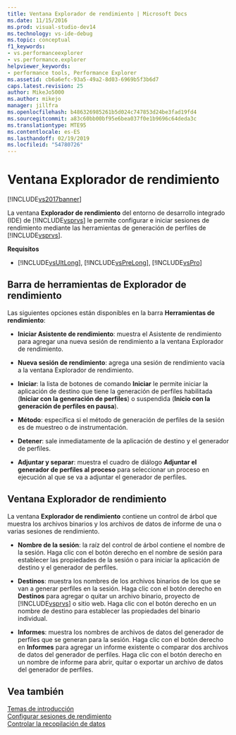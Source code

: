 ```yaml
---
title: Ventana Explorador de rendimiento | Microsoft Docs
ms.date: 11/15/2016
ms.prod: visual-studio-dev14
ms.technology: vs-ide-debug
ms.topic: conceptual
f1_keywords:
- vs.performanceexplorer
- vs.performance.explorer
helpviewer_keywords:
- performance tools, Performance Explorer
ms.assetid: cb6a6efc-93a5-49a2-8d03-6969b5f3b6d7
caps.latest.revision: 25
author: MikeJo5000
ms.author: mikejo
manager: jillfra
ms.openlocfilehash: b486326985261b5d024c747853d24be3fad19fd4
ms.sourcegitcommit: a83c60bb00bf95e6bea037f0e1b9696c64deda3c
ms.translationtype: MTE95
ms.contentlocale: es-ES
ms.lasthandoff: 02/19/2019
ms.locfileid: "54780726"
---
```

# <a name="performance-explorer-window"></a>Ventana Explorador de rendimiento
[!INCLUDE[vs2017banner](../includes/vs2017banner.md)]

La ventana **Explorador de rendimiento** del entorno de desarrollo integrado (IDE) de [!INCLUDE[vsprvs](../includes/vsprvs-md.md)] le permite configurar e iniciar sesiones de rendimiento mediante las herramientas de generación de perfiles de [!INCLUDE[vsprvs](../includes/vsprvs-md.md)].  
  
 **Requisitos**  
  
-   [!INCLUDE[vsUltLong](../includes/vsultlong-md.md)], [!INCLUDE[vsPreLong](../includes/vsprelong-md.md)], [!INCLUDE[vsPro](../includes/vspro-md.md)]  
  
## <a name="performance-explorer-toolbar"></a>Barra de herramientas de Explorador de rendimiento  
 Las siguientes opciones están disponibles en la barra **Herramientas de rendimiento**:  
  
-   **Iniciar Asistente de rendimiento**: muestra el Asistente de rendimiento para agregar una nueva sesión de rendimiento a la ventana Explorador de rendimiento.  
  
-   **Nueva sesión de rendimiento**: agrega una sesión de rendimiento vacía a la ventana Explorador de rendimiento.  
  
-   **Iniciar**: la lista de botones de comando **Iniciar** le permite iniciar la aplicación de destino que tiene la generación de perfiles habilitada (**Iniciar con la generación de perfiles**) o suspendida (**Inicio con la generación de perfiles en pausa**).  
  
-   **Método**: especifica si el método de generación de perfiles de la sesión es de muestreo o de instrumentación.  
  
-   **Detener**: sale inmediatamente de la aplicación de destino y el generador de perfiles.  
  
-   **Adjuntar y separar**: muestra el cuadro de diálogo **Adjuntar el generador de perfiles al proceso** para seleccionar un proceso en ejecución al que se va a adjuntar el generador de perfiles.  
  
## <a name="performance-explorer-window"></a>Ventana Explorador de rendimiento  
 La ventana **Explorador de rendimiento** contiene un control de árbol que muestra los archivos binarios y los archivos de datos de informe de una o varias sesiones de rendimiento.  
  
-   **Nombre de la sesión**: la raíz del control de árbol contiene el nombre de la sesión. Haga clic con el botón derecho en el nombre de sesión para establecer las propiedades de la sesión o para iniciar la aplicación de destino y el generador de perfiles.  
  
-   **Destinos**: muestra los nombres de los archivos binarios de los que se van a generar perfiles en la sesión. Haga clic con el botón derecho en **Destinos** para agregar o quitar un archivo binario, proyecto de [!INCLUDE[vsprvs](../includes/vsprvs-md.md)] o sitio web. Haga clic con el botón derecho en un nombre de destino para establecer las propiedades del binario individual.  
  
-   **Informes**: muestra los nombres de archivos de datos del generador de perfiles que se generan para la sesión. Haga clic con el botón derecho en **Informes** para agregar un informe existente o comparar dos archivos de datos del generador de perfiles. Haga clic con el botón derecho en un nombre de informe para abrir, quitar o exportar un archivo de datos del generador de perfiles.  
  
## <a name="see-also"></a>Vea también  
 [Temas de introducción](../profiling/overviews-performance-tools.md)   
 [Configurar sesiones de rendimiento](../profiling/configuring-performance-sessions.md)   
 [Controlar la recopilación de datos](../profiling/controlling-data-collection.md)
